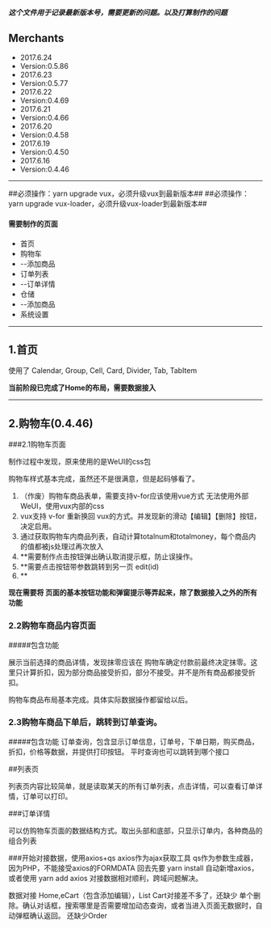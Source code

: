 ##### 这个文件用于记录最新版本号，需要更新的问题。以及打算制作的问题 #####
## Merchants ##
* 2017.6.24
* Version:0.5.86
* 2017.6.23
* Version:0.5.77
* 2017.6.22
* Version:0.4.69
* 2017.6.21
* Version:0.4.66
* 2017.6.20
* Version:0.4.58
* 2017.6.19
* Version:0.4.50
* 2017.6.16
* Version:0.4.46
***

##必须操作：yarn upgrade vux，必须升级vux到最新版本##
##必须操作：yarn upgrade vux-loader，必须升级vux-loader到最新版本##

#### 需要制作的页面
* 首页
* 购物车
* --添加商品
* 订单列表
* --订单详情
* 仓储
* --添加商品
* 系统设置

***
## 1.首页

使用了 Calendar, Group, Cell, Card, Divider, Tab, TabItem

**当前阶段已完成了Home的布局，需要数据接入**


***
## 2.购物车(0.4.46)

###2.1购物车页面

制作过程中发现，原来使用的是WeUI的css包

购物车样式基本完成，虽然还不是很满意，但是起码够看了。

1. （作废）购物车商品表单，需要支持v-for应该使用vue方式 无法使用外部WeUI，使用vux内部的css
2. vux支持 v-for 重新换回 vux的方式。并发现新的滑动【编辑】【删除】按钮，决定启用。
3. 通过获取购物车内商品列表，自动计算totalnum和totalmoney，每个商品内的值都被js处理过再次放入
4. **需要制作点击按钮弹出确认取消提示框，防止误操作。
5. **需要点击按钮带参数跳转到另一页 edit(id)
6. **

**现在需要将 页面的基本按钮功能和弹窗提示等弄起来，除了数据接入之外的所有功能**

   
### 2.2购物车商品内容页面

#####包含功能

展示当前选择的商品详情，发现抹零应该在 购物车确定付款前最终决定抹零。这里只计算折扣，因为部分商品接受折扣，部分不接受。并不是所有商品都接受折扣。

购物车商品布局基本完成。具体实际数据操作都留给以后。

### 2.3购物车商品下单后，跳转到订单查询。
#####包含功能
订单查询，包含显示订单信息，订单号，下单日期，购买商品，折扣，价格等数据，并提供打印按钮。
平时查询也可以跳转到哪个接口



##列表页

列表页内容比较简单，就是读取某天的所有订单列表，点击详情，可以查看订单详情，订单可以打印。



###订单详情

可以仿购物车页面的数据结构方式。取出头部和底部，只显示订单内，各种商品的组合列表



###开始对接数据，使用axios+qs
axios作为ajax获取工具
qs作为参数生成器，因为PHP，不能接受axios的FORMDATA
回去先要 yarn install 自动新增axios，或者使用 yarn add axios
对接数据相对顺利，跨域问题解决。

数据对接 Home,eCart（包含添加编辑），List
Cart对接差不多了，还缺少 单个删除。确认对话框，搜索哪里是否需要增加动态查询，或者当进入页面无数据时，自动弹框确认返回。
还缺少Order








